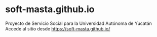 # soft-masta.github.io
Proyecto de Servicio Social para la Universidad Autónoma de Yucatán
Accede al sitio desde
https://soft-masta.github.io/
